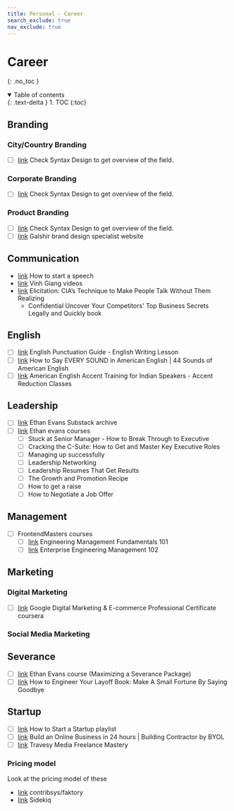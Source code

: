 ```yaml
---
title: Personal - Career
search_exclude: true
nav_exclude: true
---
```


<!-- prettier-ignore-start -->
# Career
{: .no_toc }

<details open markdown="block">
  <summary>
    Table of contents
  </summary>
  {: .text-delta }
1. TOC
{:toc}
</details>

<!-- prettier-ignore-end -->

## Branding

### City/Country Branding

-   [ ] [link](https://www.syntaxdesign.com/expertise) Check Syntax Design to get overview of the field.

### Corporate Branding

-   [ ] [link](https://www.syntaxdesign.com/expertise) Check Syntax Design to get overview of the field.

### Product Branding

-   [ ] [link](https://www.syntaxdesign.com/expertise) Check Syntax Design to get overview of the field.
-   [ ] [link](https://galshir.com/) Galshir brand design specialist website

## Communication

-   [link](https://www.youtube.com/watch?v=w82a1FT5o88) How to start a speech
-   [link](https://www.youtube.com/@askvinh/videos) Vinh Giang videos
-   [link](https://www.youtube.com/watch?v=2ZgUTX3VNQ4&t=14s) Elicitation: CIA’s Technique to Make People Talk Without Them Realizing
    -   Confidential Uncover Your Competitors' Top Business Secrets Legally and Quickly book

## English

-   [ ] [link](https://www.youtube.com/watch?v=gfYq2ng9s4E) English Punctuation Guide - English Writing Lesson
-   [ ] [link](https://www.youtube.com/watch?v=ryAnfbEeJR8) How to Say EVERY SOUND in American English | 44 Sounds of American English
-   [ ] [link](https://www.youtube.com/watch?v=6Y6jPBKisaE) American English Accent Training for Indian Speakers - Accent Reduction Classes

## Leadership

-   [ ] [link](https://levelupwithethanevans.substack.com/archive) Ethan Evans Substack archive
-   [ ] [link](https://ethan-evans.mykajabi.com/) Ethan evans courses
    -   [ ] Stuck at Senior Manager - How to Break Through to Executive
    -   [ ] Cracking the C-Suite: How to Get and Master Key Executive Roles
    -   [ ] Managing up successfully
    -   [ ] Leadership Networking
    -   [ ] Leadership Resumes That Get Results
    -   [ ] The Growth and Promotion Recipe
    -   [ ] How to get a raise
    -   [ ] How to Negotiate a Job Offer

## Management

-   [ ] FrontendMasters courses
    -   [ ] [link](https://frontendmasters.com/courses/intro-management/) Engineering Management Fundamentals 101
    -   [ ] [link](https://frontendmasters.com/courses/engineering-management/) Enterprise Engineering Management 102

## Marketing

### Digital Marketing

-   [ ] [link](https://www.coursera.org/google-certificates/digital-marketing-certificate) Google Digital Marketing & E-commerce Professional Certificate coursera

### Social Media Marketing

## Severance

-   [ ] [link](https://ethan-evans.mykajabi.com/) Ethan Evans course (Maximizing a Severance Package)
-   [ ] [link](https://www.financialsamurai.com/how-to-engineer-your-layoff-make-a-small-fortune-by-saying-goodbye/) How to Engineer Your Layoff Book: Make A Small Fortune By Saying Goodbye

## Startup

-   [ ] [link](https://www.youtube.com/playlist?list=PL5q_lef6zVkaTY_cT1k7qFNF2TidHCe-1) How to Start a Startup playlist
-   [ ] [link](https://bringyourownlaptop.com/courses/24-hour-business-building-contractor) Build an Online Business in 24 hours \| Building Contractor by BYOL
-   [ ] [link](https://freelancemastery.dev/) Travesy Media Freelance Mastery

### Pricing model

Look at the pricing model of these

-   [link](https://github.com/contribsys/faktory) contribsys/faktory
-   [link](https://sidekiq.org/) Sidekiq

